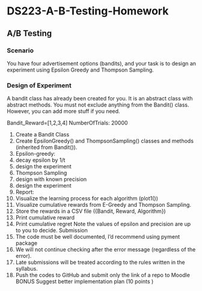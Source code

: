 # DS223-A-B-Testing-Homework
## A/B Testing

### Scenario
You have four advertisement options (bandits), and your task is to design an experiment using
Epsilon Greedy and Thompson Sampling.

### Design of Experiment
A bandit class has already been created for you. It is an abstract class with abstract methods. You
must not exclude anything from the Bandit() class. However, you can add more stuff if you
need.

Bandit_Reward=[1,2,3,4]
NumberOfTrials: 20000

1. Create a Bandit Class
2. Create EpsilonGreedy() and ThompsonSampling() classes and methods (inherited
from Bandit()).
1. Epsilon-greedy:
1. decay epsilon by 1/t
2. design the experiment
2. Thompson Sampling
1. design with known precision
2. design the experiment
3. Report:
1. Visualize the learning process for each algorithm (plot1())
2. Visualize cumulative rewards from E-Greedy and Thompson Sampling.
3. Store the rewards in a CSV file ({Bandit, Reward, Algorithm})
4. Print cumulative reward
5. Print cumulative regret
Note the values of epsilon and precision are up to you to decide.
Submission
1. The code must be well documented, I’d recommend using pyment package
2. We will not continue checking after the error message (regardless of the error).
3. Late submissions will be treated according to the rules written in the syllabus.
4. Push the codes to GitHub and submit only the link of a repo to Moodle
BONUS
Suggest better implementation plan (10 points )
